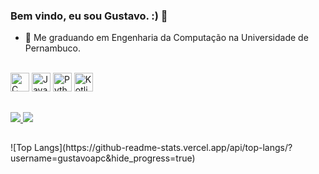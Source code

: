 ### Bem vindo, eu sou Gustavo. :) 👋

- 🔭 Me graduando em Engenharia da Computação na Universidade de Pernambuco.




<div style="display: inline_block"> <br>
  <img alling="center" height="30" widht="40" alt= "C" src="https://cdn.jsdelivr.net/gh/devicons/devicon/icons/c/c-original.svg"/>
  <img alling="center" height="30" widht="40" alt="Java" src="https://cdn.jsdelivr.net/gh/devicons/devicon/icons/java/java-original.svg" />
  <img alling="center" height="30" widht="40" alt= "Python" src="https://cdn.jsdelivr.net/gh/devicons/devicon/icons/python/python-original.svg" />
  <img alling="center" height="30" widht="40" alt= "Kotlin" src="https://cdn.jsdelivr.net/gh/devicons/devicon/icons/kotlin/kotlin-original.svg" />
          
          
  </div>
  
  ##
  <div>
   <a href= "mailto:gustavoprto@gmail.com"> <img src= "https://img.shields.io/badge/Gmail-D14836?style=for-the-badge&logo=gmail&logoColor=white" target="_blank"> </a> 
   <a href= "https://www.linkedin.com/in/gustavo-porto-953209221/"> <img src="https://img.shields.io/badge/LinkedIn-0077B5?style=for-the-badge&logo=linkedin&logoColor=white" target="_blank"> </a>
  </div>

##
<div>
![Top Langs](https://github-readme-stats.vercel.app/api/top-langs/?username=gustavoapc&hide_progress=true)
</div>
